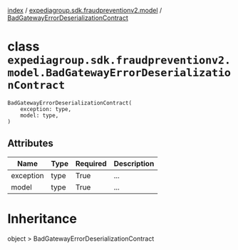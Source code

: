 [index](index.md) / [expediagroup.sdk.fraudpreventionv2.model](expediagroup.sdk.fraudpreventionv2.model.md) / [BadGatewayErrorDeserializationContract](BadGatewayErrorDeserializationContract.md)
# class `expediagroup.sdk.fraudpreventionv2.model.BadGatewayErrorDeserializationContract`
```
BadGatewayErrorDeserializationContract(
    exception: type,
    model: type,
)
```





## Attributes
    
    
        
    
        
    

|    Name   | Type | Required | Description |
|-----------|------|----------|-------------|
| exception | type |   True   |     ...     |
|   model   | type |   True   |     ...     |










# Inheritance
object  > BadGatewayErrorDeserializationContract